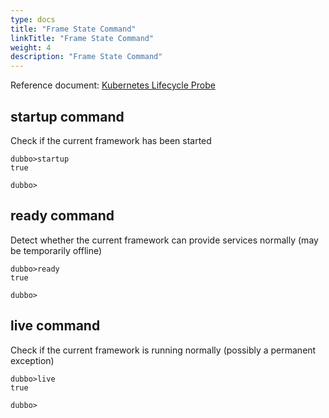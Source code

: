 ```yaml
---
type: docs
title: "Frame State Command"
linkTitle: "Frame State Command"
weight: 4
description: "Frame State Command"
---
```


Reference document: [Kubernetes Lifecycle Probe](../../../advanced-features-and-usage/others/dubbo-kubernetes-probe/)

## startup command

Check if the current framework has been started

```
dubbo>startup
true

dubbo>
```

## ready command

Detect whether the current framework can provide services normally (may be temporarily offline)

```
dubbo>ready
true

dubbo>
```

## live command

Check if the current framework is running normally (possibly a permanent exception)

```
dubbo>live
true

dubbo>
```